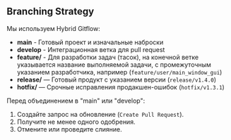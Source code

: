 ## Branching Strategy

Мы используем Hybrid Gitflow:

- **main** - Готовый проект и изначальные наброски
- **develop** - Интеграционная ветка для pull request
- **feature/** - Для разработки задач (тасок), на конечной ветке указывается название выполняемой задачи, с промежуточным указанием разработчика, например (`feature/user/main_window_gui`)
- **release/** — Готовый продукт с указанием версии (`release/v1.4.0`)
- **hotfix/** — Срочные исправления продакшен-ошибок (`hotfix/v1.3.1`)

Перед объединением в "main" или "develop":
1. Создайте запрос на обновление (`Create Pull Request`). 
2. Получите не менее одного одобрения. 
3. Отмените или проведите слияние.
